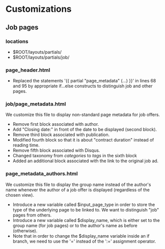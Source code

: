 # Customizations


## Job pages

### locations

* $ROOT/layouts/partials/
* $ROOT/layouts/partials/job/


### page_header.html

* Replaced the statements '{{ partial "page_metadata" (...) }}' in lines 68 and 95 by appropriate if...else constructs to distinguish job and other pages.


### job/page_metadata.html

We customize this file to display non-standard page metadata for job offers.

* Remove first block associated with author.
* Add "Closing date:" in front of the date to be displayed (second block).
* Remove third block associated with publication.
* Modified fourth block so that it is about "contract duration" instead of reading time.
* Remove fifth block associated with Disqus.
* Changed taxonomy from *categories* to *tags* in the sixth block
* Added an additional block associated with the link to the original job ad.


### page_metadata_authors.html

We customize this file to display the group name instead of the author's name whenever the author of a job offer is displayed (regardless of the chosen view).

* Introduce a new variable called $input_page_type in order to store the type of the underlying page to be linked to. We want to distinguish "job" pages from others.
* Introduce a new variable called $display_name, which is either set to the group name (for job pages) or to the author's name as before (otherwise).
* Note that in order to change the $display_name variable inside an if branch, we need to use the '=' instead of the ':=' assignment operator.

